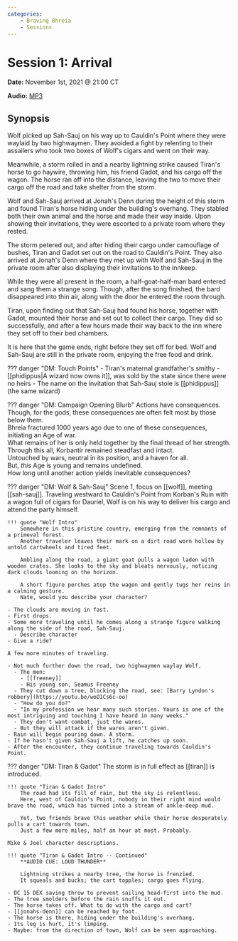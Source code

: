 ```yaml
---
categories:
    - Braving Bhreia
    - Sessions
---
```

# Session 1: Arrival

**Date:** November 1st, 2021 @ 21:00 CT

**Audio:** [MP3](https://drive.google.com/file/d/1LUe85OYEmYOIX4Oxu8oueW37PZFzJZ9M/view?usp=sharing)

## Synopsis

Wolf picked up Sah-Sauj on his way up to Cauldin's Point where they were waylaid by two highwaymen. They avoided a fight by relenting to their assailers who took two boxes of Wolf's cigars and went on their way.

Meanwhile, a storm rolled in and a nearby lightning strike caused Tiran's horse to go haywire, throwing him, his friend Gadot, and his cargo off the wagon. The horse ran off into the distance, leaving the two to move their cargo off the road and take shelter from the storm.

Wolf and Sah-Sauj arrived at Jonah's Denn during the height of this storm and found Tiran's horse hiding under the building's overhang. They stabled both their own animal and the horse and made their way inside. Upon showing their invitations, they were escorted to a private room where they rested.

The storm petered out, and after hiding their cargo under camouflage of bushes, Tiran and Gadot set out on the road to Cauldin's Point. They also arrived at Jonah's Denn where they met up with Wolf and Sah-Sauj in the private room after also displaying their invitations to the innkeep.

While they were all present in the room, a half-goat-half-man bard entered and sang them a strange song. Though, after the song finished, the bard disappeared into thin air, along with the door he entered the room through.

Tiran, upon finding out that Sah-Sauj had found his horse, together with Gadot, mounted their horse and set out to collect their cargo. They did so successfully, and after a few hours made their way back to the inn where they set off to their bed chambers.

It is here that the game ends, right before they set off for bed. Wolf and Sah-Sauj are still in the private room, enjoying the free food and drink.

??? danger "DM: Touch Points"
    - Tiran's maternal grandfather's smithy
      - [[phidippus|A wizard now owns it]], was sold by the state since there were no heirs
    - The name on the invitation that Sah-Sauj stole is [[phidippus]] (the same wizard)

??? danger "DM: Campaign Opening Blurb"
    Actions have consequences.  
    Though, for the gods, these consequences are often felt most by those below them.  
    Bhreia fractured 1000 years ago due to one of these consequences, initiating an Age of war.  
    What remains of her is only held together by the final thread of her strength.  
    Through this all, Korbantir remained steadfast and intact.  
    Untouched by wars, neutral in its position, and a haven for all.  
    But, *this* Age is young and remains undefined.  
    How long until another action yields inevitable consequences?

??? danger "DM: Wolf & Sah-Sauj"
    Scene 1, focus on [[wolf]], meeting [[sah-sauj]]. Traveling westward to Cauldin's Point from Korban's Ruin with a wagon full of cigars for Dauriel, Wolf is on his way to deliver his cargo and attend the party himself.

    !!! quote "Wolf Intro"
        Somewhere in this pristine country, emerging from the remnants of a primeval forest.  
        Another traveler leaves their mark on a dirt road worn hollow by untold cartwheels and tired feet.  

        Ambling along the road, a giant goat pulls a wagon laden with wooden crates. She looks to the sky and bleats nervously, noticing dark clouds looming on the horizon.  

        A short figure perches atop the wagon and gently tugs her reins in a calming gesture.  
        Nate, would you describe your character?

    - The clouds are moving in fast.
    - First drops.
    - Some more traveling until he comes along a strange figure walking along the side of the road, Sah-Sauj.
      - Describe character
    - Give a ride?

    A few more minutes of traveling.

    - Not much further down the road, two highwaymen waylay Wolf.
      - The men:
        - [[freeney]]
        - His young son, Seamus Freeney
      - They cut down a tree, blocking the road, see: [Barry Lyndon's robbery](https://youtu.be/woO1Cs6c-oo)
      - "How do you do?"
      - "In my profession we hear many such stories. Yours is one of the most intriguing and touching I have heard in many weeks."
      - They don't want combat, just the wares.
      - But they will attack if the wares aren't given.
    - Rain will begin pouring down. A storm.
    - If he hasn't given Sah-Sauj a lift, he catches up soon.
    - After the encounter, they continue traveling towards Cauldin's Point.

??? danger "DM: Tiran & Gadot"
    The storm is in full effect as [[tiran]] is introduced.

    !!! quote "Tiran & Gadot Intro"
        The road had its fill of rain, but the sky is relentless.  
        Here, west of Cauldin's Point, nobody in their right mind would brave the road, which has turned into a stream of ankle-deep mud.  

        Yet, two friends brave this weather while their horse desperately pulls a cart towards town.  
        Just a few more miles, half an hour at most. Probably.  

    Mike & Joel character descriptions.

    !!! quote "Tiran & Gadot Intro -- Continued"
        **AUDIO CUE: LOUD THUNDER**

        Lightning strikes a nearby tree, the horse is frenzied.  
        It squeals and bucks; the cart topples; cargo goes flying.  

    - DC 15 DEX saving throw to prevent sailing head-first into the mud.
    - The tree smolders before the rain snuffs it out.
    - The horse takes off. What to do with the cargo and cart?
    - [[jonahs-denn]] can be reached by foot.
    - The horse is there, hiding under the building's overhang.
    - Its leg is hurt, it's limping.
    - Maybe: from the direction of town, Wolf can be seen approaching.
